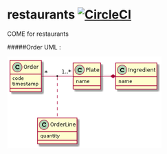 # restaurants [![CircleCI](https://circleci.com/gh/tonilopezmr/restaurants.svg?style=svg&circle-token=73002e35c5a4b78d172d0741034d684f50356d01)](https://circleci.com/gh/tonilopezmr/restaurants)
COME for restaurants


#####Order UML :

![](art/order-model.png)